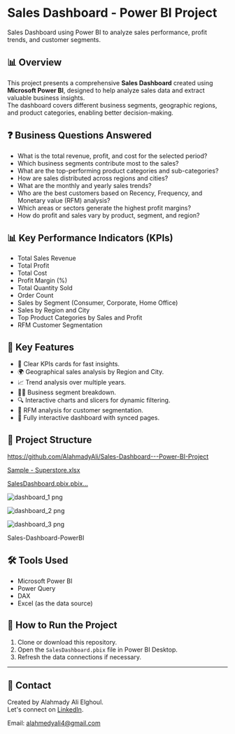 # Sales Dashboard - Power BI Project
Sales Dashboard using Power BI to analyze sales performance, profit trends, and customer segments.

## 📊 Overview
This project presents a comprehensive **Sales Dashboard** created using **Microsoft Power BI**, designed to help analyze sales data and extract valuable business insights.  
The dashboard covers different business segments, geographic regions, and product categories, enabling better decision-making.

## ❓ Business Questions Answered
- What is the total revenue, profit, and cost for the selected period?
- Which business segments contribute most to the sales?
- What are the top-performing product categories and sub-categories?
- How are sales distributed across regions and cities?
- What are the monthly and yearly sales trends?
- Who are the best customers based on Recency, Frequency, and Monetary value (RFM) analysis?
- Which areas or sectors generate the highest profit margins?
- How do profit and sales vary by product, segment, and region?

## 📊 Key Performance Indicators (KPIs)
- Total Sales Revenue
- Total Profit
- Total Cost
- Profit Margin (%)
- Total Quantity Sold
- Order Count
- Sales by Segment (Consumer, Corporate, Home Office)
- Sales by Region and City
- Top Product Categories by Sales and Profit
- RFM Customer Segmentation

## 🔑 Key Features
- 🚀 Clear KPIs cards for fast insights.
- 🌍 Geographical sales analysis by Region and City.
- 📈 Trend analysis over multiple years.
- 🧑‍💼 Business segment breakdown.
- 🔍 Interactive charts and slicers for dynamic filtering.
- 🔢 RFM analysis for customer segmentation.
- 🔁 Fully interactive dashboard with synced pages.

## 📂 Project Structure

 https://github.com/AlahmadyAli/Sales-Dashboard---Power-BI-Project
 
[Sample - Superstore.xlsx](https://github.com/user-attachments/files/21092633/Sample.-.Superstore.xlsx)

[SalesDashboard.pbix.pbix…]()


![dashboard_1 png](https://github.com/user-attachments/assets/c601a375-2346-43f2-b325-c74f1084108b)

![dashboard_2 png](https://github.com/user-attachments/assets/681e6916-d6d2-40fc-8fbf-0965d0d6ea08)

![dashboard_3 png](https://github.com/user-attachments/assets/e0076904-b823-4658-9d3c-ecd24cfd7bd8)

Sales-Dashboard-PowerBI





## 🛠️ Tools Used
- Microsoft Power BI
- Power Query
- DAX
- Excel (as the data source)

## 🚀 How to Run the Project
1. Clone or download this repository.
2. Open the `SalesDashboard.pbix` file in Power BI Desktop.
3. Refresh the data connections if necessary.


---

## 🤝 Contact

Created by Alahmady Ali Elghoul.  
Let's connect on [LinkedIn](https://www.linkedin.com/in/al-ahmady-ali-479a941a8). 

 Email:
 alahmedyali4@gmail.com

